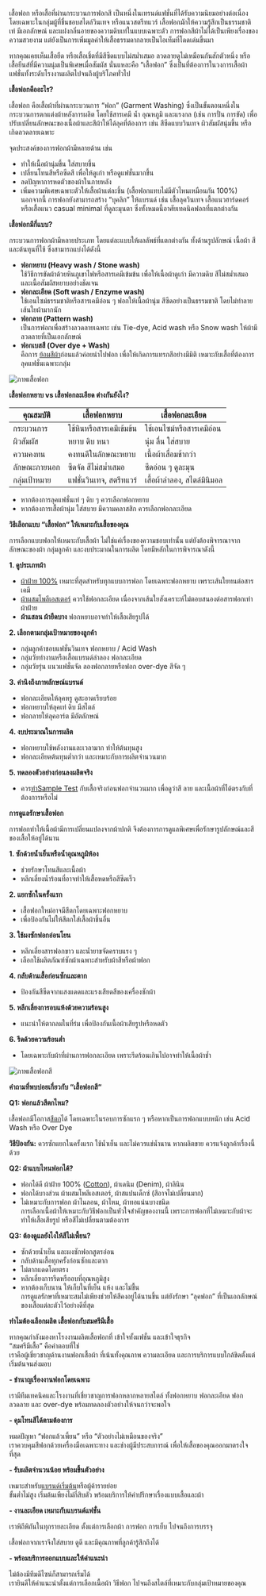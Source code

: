 เสื้อฟอก หรือเสื้อที่ผ่านกระบวนการฟอกสี เป็นหนึ่งในเทรนด์แฟชั่นที่ได้รับความนิยมอย่างต่อเนื่อง โดยเฉพาะในกลุ่มผู้ที่ชื่นชอบสไตล์วินเทจ หรือแนวสตรีทแวร์ เสื้อฟอกมักให้ความรู้สึกเป็นธรรมชาติ เท่ มีเอกลักษณ์ และแฝงกลิ่นอายของความดิบเท่ในแบบเฉพาะตัว การฟอกสีผ้าไม่ได้เป็นเพียงเรื่องของความสวยงาม แต่ยังเป็นการเพิ่มมูลค่าให้เสื้อธรรมดากลายเป็นไอเท็มที่โดดเด่นขึ้นมา

หากคุณเคยเห็นเสื้อยืด หรือเสื้อเชิ้ตที่มีสีซีดแบบไม่สม่ำเสมอ ลวดลายดูไม่เหมือนกันสักตัวหนึ่ง หรือเสื้อยีนส์ที่มีความนุ่มเป็นพิเศษเมื่อสัมผัส นั่นแหละคือ “เสื้อฟอก” ซึ่งเป็นที่ต้องการในวงการเสื้อผ้าแฟชั่นทั้งระดับโรงงานผลิตไปจนถึงผู้บริโภคทั่วไป

**เสื้อฟอกคืออะไร?**

เสื้อฟอก คือเสื้อผ้าที่ผ่านกระบวนการ “ฟอก” (Garment Washing) ซึ่งเป็นขั้นตอนหนึ่งในกระบวนการตกแต่งผ้าหลังการผลิต โดยใช้สารเคมี น้ำ อุณหภูมิ และแรงกล (เช่น การปั่น การขัด) เพื่อปรับเปลี่ยนลักษณะของเนื้อผ้าและสีผ้าให้ได้ลุคที่ต้องการ เช่น สีซีดแบบวินเทจ ผิวสัมผัสนุ่มขึ้น หรือเกิดลวดลายเฉพาะ

จุดประสงค์ของการฟอกผ้ามีหลายด้าน เช่น

- ทำให้เนื้อผ้านุ่มขึ้น ใส่สบายขึ้น
- เปลี่ยนโทนสีหรือซีดสี เพื่อให้ดูเก่า หรือดูแฟชั่นมากขึ้น
- ลดปัญหาการหดตัวของผ้าในภายหลัง
- เพิ่มความพิเศษเฉพาะตัวให้เสื้อผ้าแต่ละชิ้น (เสื้อฟอกแทบไม่มีตัวไหนเหมือนกัน 100%) <br>
  นอกจากนี้ การฟอกยังสามารถสร้าง “บุคลิก” ให้แบรนด์ เช่น เสื้อลุควินเทจ เสื้อแนวฮาร์ดคอร์ หรือเสื้อแนว casual minimal ที่ดูละมุนตา ซึ่งทั้งหมดนี้อาศัยเทคนิคฟอกที่แตกต่างกัน

**เสื้อฟอกมีกี่แบบ?**

กระบวนการฟอกผ้ามีหลายประเภท โดยแต่ละแบบให้ผลลัพธ์ที่แตกต่างกัน ทั้งด้านรูปลักษณ์ เนื้อผ้า สี และต้นทุนที่ใช้ ซึ่งสามารถแบ่งได้ดังนี้

- **ฟอกหยาบ (Heavy wash / Stone wash)** <br>
  ใช้วิธีการขัดผ้าด้วยหินภูเขาไฟหรือสารเคมีเข้มข้น เพื่อให้เนื้อผ้าดูเก่า มีความดิบ สีไม่สม่ำเสมอ และเนื้อสัมผัสหยาบอย่างชัดเจน
- **ฟอกละเอียด (Soft wash / Enzyme wash)** <br>
  ใช้เอนไซม์ธรรมชาติหรือสารเคมีอ่อน ๆ ฟอกให้เนื้อผ้านุ่ม สีซีดอย่างเป็นธรรมชาติ โดยไม่ทำลายเส้นใยผ้ามากนัก
- **ฟอกลาย (Pattern wash)** <br>
  เป็นการฟอกเพื่อสร้างลวดลายเฉพาะ เช่น Tie-dye, Acid wash หรือ Snow wash ให้ผ้ามีลวดลายที่เป็นเอกลักษณ์
- **ฟอกเบสสี (Over dye + Wash)** <br>
  คือการ [ย้อมสีผ้า](/blog/tie-dye-shirt-beautiful-colors)ก่อนแล้วค่อยนำไปฟอก เพื่อให้เกิดการแทรกสีอย่างมีมิติ เหมาะกับเสื้อที่ต้องการลุคแฟชั่นเฉพาะกลุ่ม

![ภาพเสื้อฟอก](/blog/what-is-a-bleached-shirt-1.jpg)

**เสื้อฟอกหยาบ vs เสื้อฟอกละเอียด ต่างกันยังไง?**

| คุณสมบัติ     | เสื้อฟอกหยาบ             | เสื้อฟอกละเอียด             |
| ------------- | ------------------------ | --------------------------- |
| กระบวนการ     | ใช้หินหรือสารเคมีเข้มข้น | ใช้เอนไซม์หรือสารเคมีอ่อน   |
| ผิวสัมผัส     | หยาบ ดิบ หนา             | นุ่ม ลื่น ใส่สบาย           |
| ความคงทน      | คงทนดีในลักษณะหยาบ       | เนื้อผ้าเสื่อมช้ากว่า       |
| ลักษณะภายนอก  | ซีดจัด สีไม่สม่ำเสมอ     | ซีดอ่อน ๆ ดูละมุน           |
| กลุ่มเป้าหมาย | แฟชั่นวินเทจ, สตรีทแวร์  | เสื้อผ้าลำลอง, สไตล์มินิมอล |

- หากต้องการลุคแฟชั่นเท่ ๆ ดิบ ๆ ควรเลือกฟอกหยาบ
- หากต้องการเสื้อผ้านุ่ม ใส่สบาย มีความคลาสสิก ควรเลือกฟอกละเอียด

**วิธีเลือกแบบ “เสื้อฟอก“ ให้เหมาะกับเสื้อของคุณ**

การเลือกแบบฟอกให้เหมาะกับเสื้อผ้า ไม่ใช่แค่เรื่องของความชอบเท่านั้น แต่ยังต้องพิจารณาจากลักษณะของผ้า กลุ่มลูกค้า และงบประมาณในการผลิต โดยมีหลักในการพิจารณาดังนี้

**1. ดูประเภทผ้า**

- [ผ้าฝ้าย 100%](/blog/what-is-cotton) เหมาะที่สุดสำหรับทุกแบบการฟอก โดยเฉพาะฟอกหยาบ เพราะเส้นใยทนต่อสารเคมี
- [ผ้าผสมโพลีเอสเตอร์](/blog/what-is-polyester-fabric-used-for) ควรใช้ฟอกละเอียด เนื่องจากเส้นใยสังเคราะห์ไม่ตอบสนองต่อสารฟอกเท่าผ้าฝ้าย
- **ผ้าแสลน ผ้ายืดบาง** ฟอกหยาบอาจทำให้เสื้อเสียรูปได้

**2. เลือกตามกลุ่มเป้าหมายของลูกค้า**

- กลุ่มลูกค้าชอบแฟชั่นวินเทจ ฟอกหยาบ / Acid Wash
- กลุ่มวัยทำงานหรือเสื้อแบรนด์ลำลอง ฟอกละเอียด
- กลุ่มวัยรุ่น แนวแฟชั่นจัด ลองฟอกลายหรือฟอก over-dye สีจัด ๆ

**3. คำนึงถึงภาพลักษณ์แบรนด์**

- ฟอกละเอียดให้ลุคหรู ดูสะอาดเรียบร้อย
- ฟอกหยาบให้ลุคเท่ ดิบ มีสไตล์
- ฟอกลายให้ลุคอาร์ต มีอัตลักษณ์

**4. งบประมาณในการผลิต**

- ฟอกหยาบใช้พลังงานและเวลามาก ทำให้ต้นทุนสูง
- ฟอกละเอียดต้นทุนต่ำกว่า และเหมาะกับการผลิตจำนวนมาก

**5. ทดลองตัวอย่างก่อนลงผลิตจริง**

- ควร[ทำSample Test](/blog/the-types-of-garment-samples-in-apparel-production) กับเสื้อจริงก่อนฟอกจำนวนมาก เพื่อดูว่าสี ลาย และเนื้อผ้าที่ได้ตรงกับที่ต้องการหรือไม่

**การดูแลรักษาเสื้อฟอก**

การฟอกทำให้เนื้อผ้ามีการเปลี่ยนแปลงจากผ้าปกติ จึงต้องการการดูแลพิเศษเพื่อรักษารูปลักษณ์และสีของเสื้อให้อยู่ได้นาน

**1. ซักด้วยน้ำเย็นหรือน้ำอุณหภูมิห้อง**

- ช่วยรักษาโทนสีและเนื้อผ้า
- หลีกเลี่ยงน้ำร้อนที่อาจทำให้เสื้อหดหรือสีซีดเร็ว

**2. แยกซักในครั้งแรก**

- เสื้อฟอกใหม่อาจมีสีตกโดยเฉพาะฟอกหยาบ
- เพื่อป้องกันไม่ให้สีตกใส่เสื้อผ้าชิ้นอื่น

**3. ใช้ผงซักฟอกอ่อนโยน**

- หลีกเลี่ยงสารฟอกขาว และน้ำยาขจัดคราบแรง ๆ
- เลือกใช้ผลิตภัณฑ์ซักผ้าเฉพาะสำหรับผ้าสีหรือผ้าฟอก

**4. กลับด้านเสื้อก่อนซักและตาก**

- ป้องกันสีซีดจากแสงแดดและแรงเสียดสีของเครื่องซักผ้า

**5. หลีกเลี่ยงการอบแห้งด้วยความร้อนสูง**

- แนะนำให้ตากลมในที่ร่ม เพื่อป้องกันเนื้อผ้าเสียรูปหรือหดตัว

**6. รีดด้วยความร้อนต่ำ**

- โดยเฉพาะกับผ้าที่ผ่านการฟอกละเอียด เพราะรีดร้อนเกินไปอาจทำให้เนื้อผ้าช้ำ

![ภาพเสื้อฟอกสี](/blog/what-is-a-bleached-shirt-2.jpg)

**คำถามที่พบบ่อยเกี่ยวกับ “เสื้อฟอกสี“**

**Q1: ฟอกแล้วสีตกไหม?**

เสื้อฟอกมีโอกาส[สีตก](/blog/what-causes-color-fading-on-clothes)ได้ โดยเฉพาะในรอบการซักแรก ๆ หรือหากเป็นการฟอกแบบหนัก เช่น Acid Wash หรือ Over Dye

**วิธีป้องกัน:** ควรซักแยกในครั้งแรก ใช้น้ำเย็น และไม่ควรแช่น้ำนาน หากผลิตขาย ควรแจ้งลูกค้าเรื่องนี้ด้วย

**Q2: ผ้าแบบไหนฟอกได้?**

- ฟอกได้ดี ผ้าฝ้าย 100% ([Cotton](/blog/how-many-grades-of-cotton-are-there)), ผ้าเดนิม (Denim), ผ้าลินิน
- ฟอกได้บางส่วน ผ้าผสมโพลีเอสเตอร์, ผ้าสแปนเด็กซ์ (สีอาจไม่เปลี่ยนมาก)
- ไม่เหมาะกับการฟอก ผ้าไนลอน, ผ้าไหม, ผ้าทอแน่นบางชนิด <br>
  การเลือกเนื้อผ้าให้เหมาะกับวิธีฟอกเป็นหัวใจสำคัญของงานนี้ เพราะการฟอกที่ไม่เหมาะกับผ้าจะทำให้เสื้อเสียรูป หรือสีไม่เปลี่ยนตามต้องการ

**Q3: ต้องดูแลยังไงให้สีไม่เพี้ยน?**

- ซักด้วยน้ำเย็น และผงซักฟอกสูตรอ่อน
- กลับด้านเสื้อทุกครั้งก่อนซักและตาก
- ไม่ตากแดดโดยตรง
- หลีกเลี่ยงการรีดหรืออบที่อุณหภูมิสูง
- หากต้องเก็บนาน ให้เก็บในที่เย็น แห้ง และไม่ชื้น <br>
  การดูแลรักษาที่เหมาะสมไม่เพียงช่วยให้สีคงอยู่ได้นานขึ้น แต่ยังรักษา “ลุคฟอก” ที่เป็นเอกลักษณ์ของเสื้อแต่ละตัวไว้อย่างดีที่สุด

**ทำไมต้องเลือกผลิต เสื้อฟอกกับสมศรีมีเสื้อ**

หากคุณกำลังมองหาโรงงานผลิตเสื้อฟอกที่ เข้าใจทั้งแฟชั่น และเข้าใจธุรกิจ <br>
“สมศรีมีเสื้อ” คือคำตอบที่ใช่ <br>
เราคือผู้เชี่ยวชาญด้านงานฟอกเสื้อผ้า ที่เน้นทั้งคุณภาพ ความละเอียด และการบริการแบบใกล้ชิดตั้งแต่เริ่มต้นจนส่งมอบ

**- ชำนาญเรื่องงานฟอกโดยเฉพาะ**

เรามีทีมเทคนิคและโรงงานที่เชี่ยวชาญการฟอกหลากหลายสไตล์ ทั้งฟอกหยาบ ฟอกละเอียด ฟอกลวดลาย และ over-dye พร้อมทดลองตัวอย่างให้จนกว่าจะพอใจ

**- คุมโทนสีได้ตามต้องการ**

หมดปัญหา “ฟอกแล้วเพี้ยน” หรือ “ตัวอย่างไม่เหมือนของจริง” <br>
เราควบคุมสีฟอกด้วยเครื่องมือเฉพาะทาง และช่างผู้มีประสบการณ์ เพื่อให้เสื้อของคุณออกมาตรงใจที่สุด

**- รับผลิตจำนวนน้อย พร้อมขึ้นตัวอย่าง**

เหมาะสำหรับ[แบรนด์เริ่มต้น](/blog/how-to-start-your-own-tshirt-business)หรือผู้ค้ารายย่อย <br>
ขั้นต่ำไม่สูง เริ่มต้นเพียงไม่กี่สิบตัว พร้อมบริการให้คำปรึกษาเรื่องแบบเสื้อและผ้า

**- งานละเอียด เหมาะกับแบรนด์แฟชั่น**

เราพิถีพิถันในทุกรายละเอียด ตั้งแต่การเลือกผ้า การฟอก การเย็บ ไปจนถึงการบรรจุ <br>

เสื้อฟอกจากเราจึงใส่สบาย ดูดี และมีคุณภาพที่ลูกค้ารู้สึกถึงได้

**- พร้อมบริการออกแบบและให้คำแนะนำ**

ไม่ต้องมีทีมดีไซน์ก็สามารถเริ่มได้ <br>
เรายินดีให้คำแนะนำตั้งแต่การเลือกเนื้อผ้า วิธีฟอก ไปจนถึงสไตล์ที่เหมาะกับกลุ่มเป้าหมายของคุณ
